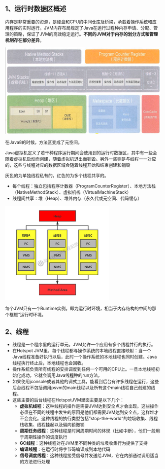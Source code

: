 ## 1、运行时数据区概述

内存是非常重要的资源，是硬盘和CPU的中间仓库及桥梁，承载着操作系统和应用程序的实时运行。JVM内存布局规定了Java在运行过程种内存申请、分配、管理的策略，保证了JVM的高效稳定运行。**不同的JVM对于内存的划分方式和管理机制存在部分差异**。

![image-20210821190828499](IMG/03、运行时数据区概述及线程.assets/image-20210821190828499.png)

在Java8的时候，方法区变成了元空间。

Java虚拟机定义了若干种程序运行期间会使用到的运行时数据区，其中有一些会随着虚拟机启动而创建，随着虚拟机退出而销毁。另外一些则是与线程一一对应的，这些与线程对应的数据区域会随着线程开始和结束创建和销毁

灰色的为单独线程私有的，红色的为多个线程共享的。

- 每个线程：独立包括程序计数器（ProgramCounterRegister）、本地方法栈（NativeMethodStack）、虚拟机栈（VirtualMachineStack）
- 线程间共享：堆（Heap）、堆外内存（永久代或元空间、代码缓存）

<img src="IMG/03、运行时数据区概述及线程.assets/第03章_线程共享和私有的结构.jpg" alt="第03章_线程共享和私有的结构" style="zoom: 33%;" />

每个JVM只有一个Runtime实例。即为运行时环境，相当于内存结构的中间的那个框框“运行时环境。

## 2、线程

- 线程是一个程序里的运行单元。JVM允许一个应用有多个线程并行的执行。
- 在Hotspot JVM里，每个线程都与操作系统的本地线程直接映射：当一个Java线程准备好执行以后，此时一个操作系统的本地线程也同时创建。Java线程执行终止后，本地线程也会回收。
- 操作系统负责所有线程的安排调度到任何一个可用的CPU上。一旦本地线程初始化成功，它就会调用Java线程种的run方法。
- 如果使用jconsole或者其他的调式工具，能看到后台有许多线程在运行，这些后台线程不包括调用psvm的main线程以及所有这个main线程自己创建的线程。
- 这些主要的后台线程在HotspotJVM里面主要是以下几个：
  - **虚拟机线程**：这种线程的操作是需要JVM达到安全点才会出现。这些操作必须在不同的线程中发生的原因是他们都需要JVM达到安全点，这样堆才不会变化。这种线程的执行类型包括”stop-the-world“的垃圾收集、线程栈收集、线程挂起以及偏向锁撤销
  - **周期任务线程**：这种线程是时间周期时间的体现（比如中断），他们一般用于周期性操作的调度执行
  - **GC线程**：这种线程对在JVM里不同种类的垃圾收集行为提供了支持
  - **编译线程**：在运行时将字节码编译成到本地代码
  - **信号调度线程**：这种线程接受信号并发送给JVM，它在内部通过调用适当的方法进行处理